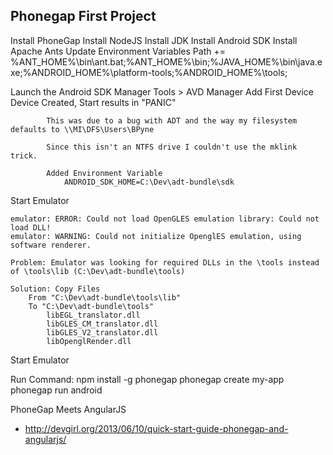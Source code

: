 Phonegap First Project
----------------------------
Install PhoneGap
Install NodeJS
Install JDK
Install Android SDK
Install Apache Ants
Update Environment Variables
	Path += %ANT_HOME%\bin\ant.bat;%ANT_HOME%\bin;%JAVA_HOME%\bin\java.exe;%ANDROID_HOME%\platform-tools;%ANDROID_HOME%\tools;

Launch the Android SDK Manager
	Tools > AVD Manager
	Add First Device
		Device Created, Start results in "PANIC"
			
			This was due to a bug with ADT and the way my filesystem defaults to \\MI\DFS\Users\BPyne

			Since this isn't an NTFS drive I couldn't use the mklink trick.

			Added Environment Variable
				ANDROID_SDK_HOME=C:\Dev\adt-bundle\sdk

Start Emulator

	emulator: ERROR: Could not load OpenGLES emulation library: Could not load DLL!
	emulator: WARNING: Could not initialize OpenglES emulation, using software renderer.

	Problem: Emulator was looking for required DLLs in the \tools instead of \tools\lib (C:\Dev\adt-bundle\tools)

	Solution: Copy Files 
		From "C:\Dev\adt-bundle\tools\lib" 
		To "C:\Dev\adt-bundle\tools"
			libEGL_translator.dll
			libGLES_CM_translator.dll
			libGLES_V2_translator.dll
			libOpenglRender.dll

Start Emulator

Run Command: 	npm install -g phonegap
				phonegap create my-app
				phonegap run android


PhoneGap Meets AngularJS
- http://devgirl.org/2013/06/10/quick-start-guide-phonegap-and-angularjs/